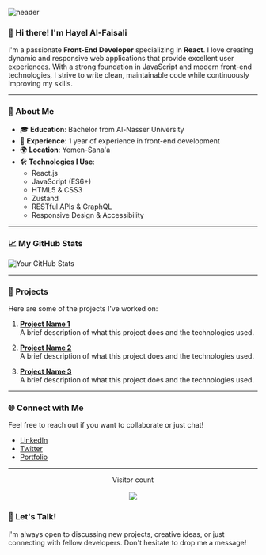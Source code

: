 ![header](https://capsule-render.vercel.app/api?type=waving&color=gradient&height=200&section=header&text=Welcome%20to%20My%20Profile&fontSize=40&fontColor=ffffff&gradientColors=6a0dad,9370db)

### 👋 Hi there! I'm Hayel Al-Faisali

I'm a passionate **Front-End Developer** specializing in **React**. I love creating dynamic and responsive web applications that provide excellent user experiences. With a strong foundation in JavaScript and modern front-end technologies, I strive to write clean, maintainable code while continuously improving my skills.

---

### 🌟 About Me
- 🎓 **Education**: Bachelor from Al-Nasser University
- 💼 **Experience**: 1 year of experience in front-end development
- 🌍 **Location**: Yemen-Sana'a
- 🛠️ **Technologies I Use**:
  - React.js
  - JavaScript (ES6+)
  - HTML5 & CSS3
  - Zustand
  - RESTful APIs & GraphQL
  - Responsive Design & Accessibility

---

### 📈 My GitHub Stats
![Your GitHub Stats](https://github-readme-stats.vercel.app/api?username=Hayelalfaisali&show_icons=true&theme=radical)

---

### 📝 Projects
Here are some of the projects I've worked on:

1. **[Project Name 1](link-to-your-project)**  
   A brief description of what this project does and the technologies used.

2. **[Project Name 2](link-to-your-project)**  
   A brief description of what this project does and the technologies used.

3. **[Project Name 3](link-to-your-project)**  
   A brief description of what this project does and the technologies used.

---

### 🌐 Connect with Me
Feel free to reach out if you want to collaborate or just chat!

- [LinkedIn](https://www.linkedin.com/in/yourprofile)
- [Twitter](https://twitter.com/yourprofile)
- [Portfolio](https://yourportfolio.com)

---
<p align="center"> 
  Visitor count <br><br>
  <img src="https://profile-counter.glitch.me/Ibrahim-Almsawa/count.svg" />
</p>

### 💬 Let's Talk!
I'm always open to discussing new projects, creative ideas, or just connecting with fellow developers. Don't hesitate to drop me a message!
